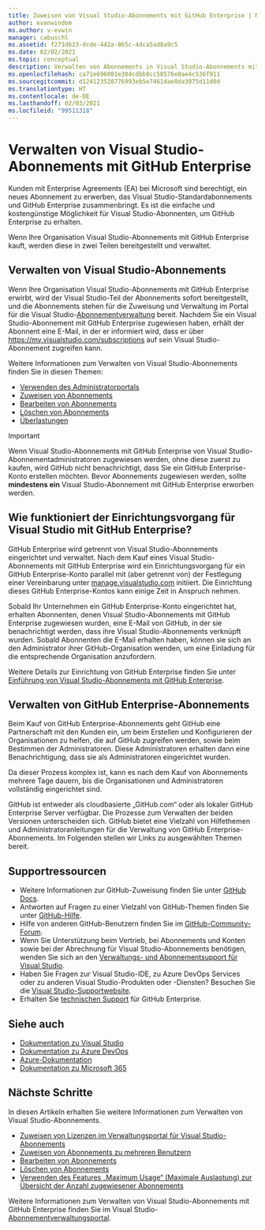 ```yaml
---
title: Zuweisen von Visual Studio-Abonnements mit GitHub Enterprise | Microsoft-Dokumentation
author: evanwindom
ms.author: v-evwin
manager: cabuschl
ms.assetid: f271d623-dcde-442a-865c-4dca5ad8a9c5
ms.date: 02/02/2021
ms.topic: conceptual
description: Verwalten von Abonnements in Visual Studio-Abonnements mit GitHub Enterprise
ms.openlocfilehash: ca71e696081e304cdbb8cc58576e0ae4c536f911
ms.sourcegitcommit: d124123528776993eb5e7461dae8da3975d11d0d
ms.translationtype: HT
ms.contentlocale: de-DE
ms.lasthandoff: 02/03/2021
ms.locfileid: "99511318"
---
```

# <a name="manage-visual-studio-subscriptions-with-github-enterprise"></a>Verwalten von Visual Studio-Abonnements mit GitHub Enterprise
Kunden mit Enterprise Agreements (EA) bei Microsoft sind berechtigt, ein neues Abonnement zu erwerben, das Visual Studio-Standardabonnements und GitHub Enterprise zusammenbringt. Es ist die einfache und kostengünstige Möglichkeit für Visual Studio-Abonnenten, um GitHub Enterprise zu erhalten. 

Wenn Ihre Organisation Visual Studio-Abonnements mit GitHub Enterprise kauft, werden diese in zwei Teilen bereitgestellt und verwaltet.

## <a name="manage-visual-studio-subscriptions"></a>Verwalten von Visual Studio-Abonnements
Wenn Ihre Organisation Visual Studio-Abonnements mit GitHub Enterprise erwirbt, wird der Visual Studio-Teil der Abonnements sofort bereitgestellt, und die Abonnements stehen für die Zuweisung und Verwaltung im Portal für die Visual Studio-[Abonnementverwaltung](https://manage.visualstudio.com) bereit. Nachdem Sie ein Visual Studio-Abonnement mit GitHub Enterprise zugewiesen haben, erhält der Abonnent eine E-Mail, in der er informiert wird, dass er über <https://my.visualstudio.com/subscriptions> auf sein Visual Studio-Abonnement zugreifen kann.

Weitere Informationen zum Verwalten von Visual Studio-Abonnements finden Sie in diesen Themen:
- [Verwenden des Administratorportals](using-admin-portal.md)
- [Zuweisen von Abonnements](assign-license.md)
- [Bearbeiten von Abonnements](edit-license.md)
- [Löschen von Abonnements](delete-license.md)
- [Überlastungen](handle-overclaimed-license.md)

> [!Important]
> Wenn Visual Studio-Abonnements mit GitHub Enterprise von Visual Studio-Abonnementadministratoren zugewiesen werden, ohne diese zuerst zu kaufen, wird GitHub nicht benachrichtigt, dass Sie ein GitHub Enterprise-Konto erstellen möchten.  Bevor Abonnements zugewiesen werden, sollte **mindestens ein** Visual Studio-Abonnement mit GitHub Enterprise erworben werden.

## <a name="what-is-the-visual-studio-with-github-enterprise-setup-process"></a>Wie funktioniert der Einrichtungsvorgang für Visual Studio mit GitHub Enterprise?
GitHub Enterprise wird getrennt von Visual Studio-Abonnements eingerichtet und verwaltet. Nach dem Kauf eines Visual Studio-Abonnements mit GitHub Enterprise wird ein Einrichtungsvorgang für ein GitHub Enterprise-Konto parallel mit (aber getrennt von) der Festlegung einer Vereinbarung unter [manage.visualstudio.com](https://manage.visualstudio.com) initiiert. Die Einrichtung dieses GitHub Enterprise-Kontos kann einige Zeit in Anspruch nehmen. 

Sobald Ihr Unternehmen ein GitHub Enterprise-Konto eingerichtet hat, erhalten Abonnenten, denen Visual Studio-Abonnements mit GitHub Enterprise zugewiesen wurden, eine E-Mail von GitHub, in der sie benachrichtigt werden, dass ihre Visual Studio-Abonnements verknüpft wurden. Sobald Abonnenten die E-Mail erhalten haben, können sie sich an den Administrator ihrer GitHub-Organisation wenden, um eine Einladung für die entsprechende Organisation anzufordern.

Weitere Details zur Einrichtung von GitHub Enterprise finden Sie unter [Einführung von Visual Studio-Abonnements mit GitHub Enterprise](access-github.md).   

## <a name="manage-github-enterprise-subscriptions"></a>Verwalten von GitHub Enterprise-Abonnements
Beim Kauf von GitHub Enterprise-Abonnements geht GitHub eine Partnerschaft mit den Kunden ein, um beim Erstellen und Konfigurieren der Organisationen zu helfen, die auf GitHub zugreifen werden, sowie beim Bestimmen der Administratoren.  Diese Administratoren erhalten dann eine Benachrichtigung, dass sie als Administratoren eingerichtet wurden.  

Da dieser Prozess komplex ist, kann es nach dem Kauf von Abonnements mehrere Tage dauern, bis die Organisationen und Administratoren vollständig eingerichtet sind.

GitHub ist entweder als cloudbasierte „GitHub.com“ oder als lokaler GitHub Enterprise Server verfügbar.  Die Prozesse zum Verwalten der beiden Versionen unterscheiden sich.  GitHub bietet eine Vielzahl von Hilfethemen und Administratoranleitungen für die Verwaltung von GitHub Enterprise-Abonnements.  Im Folgenden stellen wir Links zu ausgewählten Themen bereit.  

## <a name="support-resources"></a>Supportressourcen

- Weitere Informationen zur GitHub-Zuweisung finden Sie unter [GitHub Docs](https://docs.github.com/en/github/setting-up-and-managing-your-enterprise-account/managing-licenses-for-the-github-enterprise-and-visual-studio-bundle).
- Antworten auf Fragen zu einer Vielzahl von GitHub-Themen finden Sie unter [GitHub-Hilfe](https://help.github.com/en).
- Hilfe von anderen GitHub-Benutzern finden Sie im [GitHub-Community-Forum](https://github.community/).
- Wenn Sie Unterstützung beim Vertrieb, bei Abonnements und Konten sowie bei der Abrechnung für Visual Studio-Abonnements benötigen, wenden Sie sich an den [Verwaltungs- und Abonnementsupport für Visual Studio](https://my.visualstudio.com/gethelp).
- Haben Sie Fragen zur Visual Studio-IDE, zu Azure DevOps Services oder zu anderen Visual Studio-Produkten oder -Diensten?  Besuchen Sie die [Visual Studio-Supportwebsite](https://visualstudio.microsoft.com/support/).
- Erhalten Sie [technischen Support](https://support.microsoft.com/supportforbusiness/productselection?sapId=b77fe80f-5417-80bd-4b2a-275cf0018c24) für GitHub Enterprise.   

## <a name="see-also"></a>Siehe auch

- [Dokumentation zu Visual Studio](/visualstudio/)
- [Dokumentation zu Azure DevOps](/azure/devops/)
- [Azure-Dokumentation](/azure/)
- [Dokumentation zu Microsoft 365](/microsoft-365/)

## <a name="next-steps"></a>Nächste Schritte

In diesen Artikeln erhalten Sie weitere Informationen zum Verwalten von Visual Studio-Abonnements.
- [Zuweisen von Lizenzen im Verwaltungsportal für Visual Studio-Abonnements](assign-license.md)
- [Zuweisen von Abonnements zu mehreren Benutzern](assign-license-bulk.md)
- [Bearbeiten von Abonnements](edit-license.md)
- [Löschen von Abonnements](delete-license.md)
- [Verwenden des Features „Maximum Usage“ (Maximale Auslastung) zur Übersicht der Anzahl zugewiesener Abonnements](maximum-usage.md)

Weitere Informationen zum Verwalten von Visual Studio-Abonnements mit GitHub Enterprise finden Sie im Visual Studio-[Abonnementverwaltungsportal](https://visualstudio.microsoft.com/subscriptions-administration/).